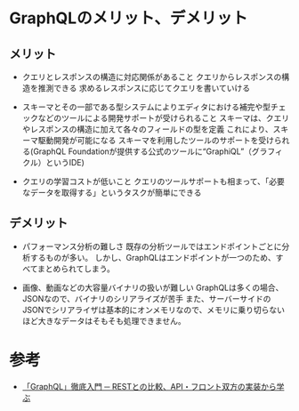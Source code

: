 # GraphQLのメリット、デメリット
## メリット
- クエリとレスポンスの構造に対応関係があること
クエリからレスポンスの構造を推測できる
求めるレスポンスに応じてクエリを書いていける

- スキーマとその一部である型システムによりエディタにおける補完や型チェックなどのツールによる開発サポートが受けられること
スキーマは、クエリやレスポンスの構造に加えて各々のフィールドの型を定義
これにより、スキーマ駆動開発が可能になる
スキーマを利用したツールのサポートを受けられる(GraphQL Foundationが提供する公式のツールに“GraphiQL”（グラフィクル）というIDE)

- クエリの学習コストが低いこと
クエリのツールサポートも相まって、「必要なデータを取得する」というタスクが簡単にできる

## デメリット
- パフォーマンス分析の難しさ
既存の分析ツールではエンドポイントごとに分析するものが多い。
しかし、GraphQLはエンドポイントが一つのため、すべてまとめられてしまう。

- 画像、動画などの大容量バイナリの扱いが難しい
GraphQLは多くの場合、JSONなので、バイナリのシリアライズが苦手
また、サーバーサイドのJSONでシリアライザは基本的にオンメモリなので、メモリに乗り切らないほど大きなデータはそもそも処理できません。

# 参考
- [「GraphQL」徹底入門 ─ RESTとの比較、API・フロント双方の実装から学ぶ](https://employment.en-japan.com/engineerhub/entry/2018/12/26/103000)

